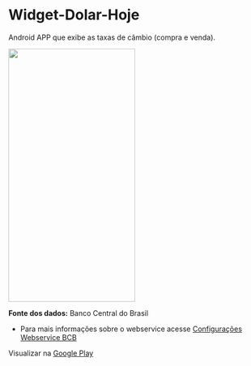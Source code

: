 # Widget-Dolar-Hoje

Android APP que exibe as taxas de câmbio (compra e venda).

<img src="https://lh3.googleusercontent.com/RfkFnf4VNQmNetfcjo5wtSKiKXKsSKyaQYwfzVMrQF6VicWEYaE4zganaCDMJfoMYd0=h900" height="500" width="250" >

**Fonte dos dados:**
Banco Central do Brasil

- Para mais informações sobre o webservice acesse [Configurações Webservice BCB](http://blog.tiagocrizanto.com/configuracoes-do-webservice-do-banco-central-cotacoes-diversas/)

Visualizar na [Google Play](https://play.google.com/store/apps/details?id=br.com.power.dolarhoje)
